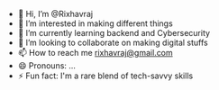 - 👋 Hi, I’m @Rixhavraj
- 👀 I’m interested in making different things
- 🌱 I’m currently learning backend and Cybersecurity
- 💞️ I’m looking to collaborate on making digital stuffs
- 📫 How to reach me rixhavraj@gmail.com
- 😄 Pronouns: ...
- ⚡ Fun fact: I'm a rare blend of tech-savvy skills

<!---
Rixhavraj/Rixhavraj is a ✨ special ✨ repository because its `README.md` (this file) appears on your GitHub profile.
You can click the Preview link to take a look at your changes.
--->
